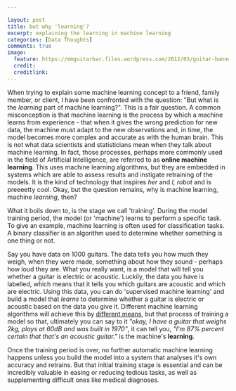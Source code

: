 ```yaml
---

layout: post
title: but why 'learning'?
excerpt: explaining the learning in machine learning
categories: [Data Thoughts]
comments: true
image:
  feature: https://mmguitarbar.files.wordpress.com/2012/03/guitar-banner-sm.jpg
  credit: 
  creditlink: 
---
```


When trying to explain some machine learning concept to a friend, family member, or client, I have been confronted with the question: "But what is the _learning_ part of machine learning?". This is a fair question. A common misconception is that machine learning is the process by which a machine learns from experience - that when it gives the wrong prediction for new data, the machine must adapt to the new observations and, in time, the model becomes more complex and accurate as with the human brain. This is not what data scientists and statisticians mean when they talk about machine learning. In fact, those processes, perhaps more commonly used in the field of Artificial Intelligence, are referred to as __online machine learning__. This uses machine learning algorithms, but they are embedded in systems which are able to assess results and instigate retraining of the models. It is the kind of technology that inspires _her_ and _I, robot_ and is preeeetty cool. Okay, but the question remains, why is machine learning, machine _learning_, then?

What it boils down to, is the stage we call 'training'. During the model training period, the model (or 'machine') learns to perform a specific task. To give an example, machine learning is often used for classification tasks. A binary classifier is an algorithm used to determine whether something is one thing or not. 

Say you have data on 1000 guitars. The data tells you how much they weigh, when they were made, something about how they sound - perhaps how loud they are. What you really want, is a model that will tell you whether a guitar is electric or acoustic. Luckily, the data you have is labelled, which means that it tells you which guitars are acoustic and which are electric. Using this data, you can do 'supervised machine learning' and build a model that _learns_ to determine whether a guitar is electric or acoustic based on the data you give it. Different machine learning algorithms will achieve this by [different means](http://deenhe91.github.io/articles/2016-05/classifiers), but that process of training a model so that, ultimately you can say to it _"okay, I have a guitar that weighs 2kg, plays at 60dB and was built in 1970"_, it can tell you, _"I'm 87% percent certain that that's an acoustic guitar."_ is the machine's __learning__.

Once the training period is over, no further automatic machine learning happens unless you build the model into a system that analyses it's own accuracy and retrains. But that initial training stage is essential and can be incredibly valuable in easing or reducing tedious tasks, as well as supplementing difficult ones like medical diagnoses.


